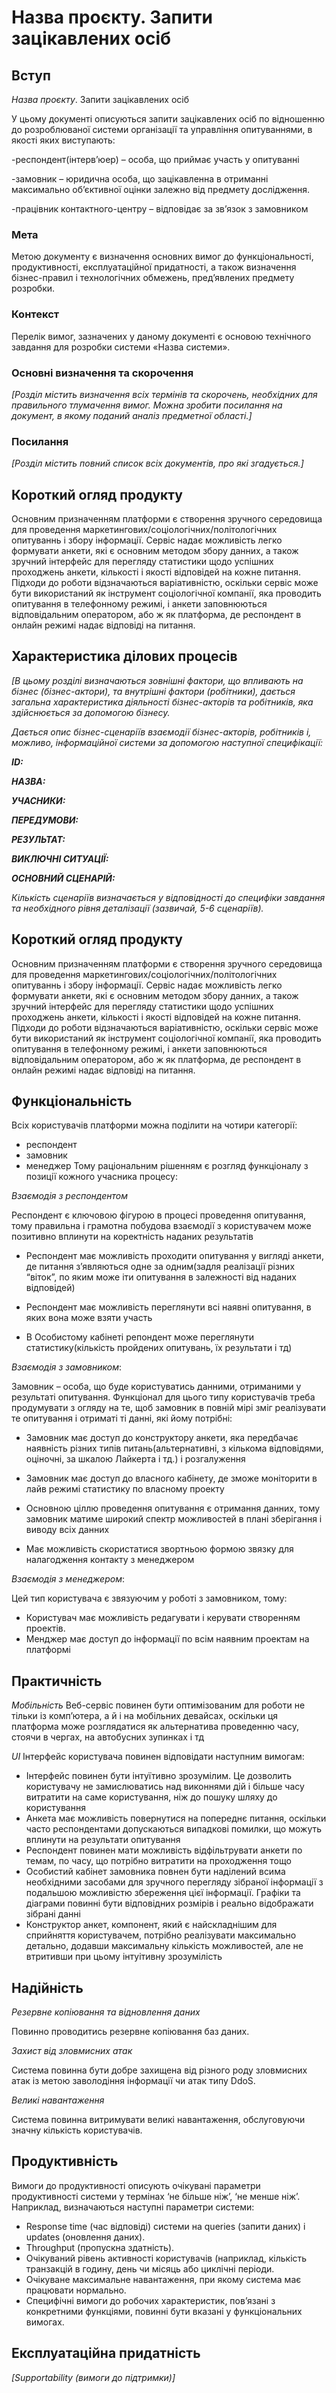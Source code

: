 # Назва проєкту. Запити зацікавлених осіб

## Вступ

*Назва проєкту*. Запити зацікавлених осіб


У цьому документі описуються запити зацікавлених осіб по відношенню до розроблюваної системи організації та управління опитуваннями, в якості яких виступають: 

-респондент(інтерв’юер) – особа, що приймає участь у опитуванні 

-замовник – юридична особа, що зацікавленна в отриманні максимально об’єктивної оцінки залежно від предмету дослідження.

-працівник контактного-центру – відповідає за зв’язок з замовником

### Мета 

Метою документу є визначення основних вимог до функціональності, продуктивності, експлуатаційної придатності, а також визначення бізнес-правил і технологічних обмежень, пред’явлених предмету розробки.

### Контекст

Перелік вимог, зазначених у даному документі є основою технічного завдання для розробки системи «Назва системи».

### Основні визначення та скорочення

*[Розділ містить визначення всіх термінів та скорочень, необхідних для правильного
тлумачення вимог. Можна зробити посилання на документ, в якому поданий аналіз предметної області.]*


### Посилання

*[Розділ містить повний список всіх документів, про які згадується.]*


## Короткий огляд продукту

Основним призначенням платформи є створення зручного середовища для проведення маркетингових/соціологічних/політологічних опитуваннь і збору інформації. Сервіс надає можливість легко формувати анкети, які є основним методом збору данних, а також зручний інтерфейс для перегляду статистики щодо успішних проходжень анкети, кількості і якості відповідей на кожне питання. Підходи до роботи відзначаються варіативністю, оскільки сервіс може бути використаний як інструмент соціологічної компанії, яка проводить опитування в телефонному режимі, і анкети заповнюються відповідальним оператором, або ж як платформа, де респондент  в онлайн режимі надає відповіді на питання. 

## Характеристика ділових процесів

*[В цьому розділі визначаються зовнішні фактори, що впливають на бізнес (бізнес-актори), 
та внутрішні фактори (робітники), дається загальна характеристика діяльності бізнес-акторів 
та робітників, яка здійснюється за допомогою бізнесу.*

*Дається опис бізнес-сценаріїв взаємодії бізнес-акторів, робітників і, можливо, інформаційної системи за допомогою наступної
специфікації:*

   
***ID:***
    
***НАЗВА:***
    
***УЧАСНИКИ:***

***ПЕРЕДУМОВИ:***

***РЕЗУЛЬТАТ:***

***ВИКЛЮЧНІ СИТУАЦІЇ:***

***ОСНОВНИЙ СЦЕНАРІЙ:***

*Кількість сценаріїв визначається у відповідності до специфіки завдання та необхідного 
рівня деталізації (зазвичай, 5-6 сценаріїв).*

## Короткий огляд продукту

Основним призначенням платформи є створення зручного середовища для проведення маркетингових/соціологічних/політологічних опитуваннь і збору інформації. Сервіс надає можливість легко формувати анкети, які є основним методом збору данних, а також зручний інтерфейс для перегляду статистики щодо успішних проходжень анкети, кількості і якості відповідей на кожне питання. Підходи до роботи відзначаються варіативністю, оскільки сервіс може бути використаний як інструмент соціологічної компанії, яка проводить опитування в телефонному режимі, і анкети заповнюються відповідальним оператором, або ж як платформа, де респондент  в онлайн режимі надає відповіді на питання. 


## Функціональність

Всіх користувачів платформи можна поділити на чотири категорії:
- респондент
- замовник
- менеджер
	Тому раціональним рішенням є розгляд функціоналу з позиції кожного учасника процесу:

*Взаємодія з респондентом*

Респондент є ключовою фігурою в процесі проведення опитування, тому правильна і грамотна побудова взаємодії з користувачем може позитивно вплинути на коректність наданих результатів

- Респондент має можливість проходити опитування у вигляді анкети, де питання з’являються одне за одним(задля реалізації різних “віток”, по яким може іти опитування в залежності від наданих відповідей)

- Респондент має можливість переглянути всі наявні опитування, в яких вона може взяти участь

- В Особистому кабінеті  репондент може переглянути статистику(кількість пройдених опитувань, їх результати і тд)

*Взаємодія з замовником*:
	
Замовник – особа, що буде користуватись данними, отриманими у результаті опитування. Функціонал для цього типу користувачів треба продумувати з огляду на те, щоб замовник в повній мірі зміг реалізувати те опитування і отриматі ті данні, які йому потрібні:
	
- Замовник має доступ до конструктору анкети, яка передбачає наявність різних типів питань(альтернативні, з кількома відповідями, оціночні, за шкалою Лайкерта і тд.) і розгалуження 

- Замовник має доступ до власного кабінету, де зможе моніторити в лайв режимі статистику по власному проекту

- Основною ціллю проведення опитування є отримання данних, тому замовник матиме широкий спектр можливостей в плані зберігання і виводу всіх данних 

- Має можливість скористатися звортньою формою звязку для налагодження контакту з менеджером

*Взаємодія з менеджером*:

 Цей тип користувача є звязуючим у роботі з замовником, тому:
- Користувач має можливість редагувати і керувати створенням проектів.
- Менджер має доступ до інформації по всім наявним проектам на платформі

## Практичність

*Мобільність*
Веб-сервіс повинен бути оптимізованим для роботи не тільки із комп’ютера, а й і на мобільних девайсах, оскільки ця платформа може розглядатися як альтернатива проведенню часу, стоячи в чергах, на автобусних зупинках і тд

*UI*
Інтерфейс користувача повинен відповідати наступним вимогам:
- Інтерфейс повинен бути інтуїтивно зрозумілим. Це дозволить користувачу не замислюватись над виконнями дій і більше часу витратити на саме користування, ніж до пошуку шляху до користування
- Анкета має можливість повернутися на попереднє питання, оскільки часто респондентами допускаються випадкові помилки, що можуть вплинути на результати опитування
- Респондент повинен мати можливість відфільтрувати анкети по темам, по часу, що потрібно витратити на проходження тощо
- Особистий кабінет замовника повнен бути наділений всима необхідними засобами для зручного перегляду зібраної інформації з подальшою можливістю збереження цієї інформації.  Графіки та діаграми повинні бути відповідних розмірів і реально відображати зібрані данні 
- Конструктор анкет, компонент, який є найскладнішим для сприйняття користувачем, потрібно реалізувати максимально детально, додавши максимальну кількість можливостей, але не втритивши при цьому інтуітивну зрозумілість 

## Надійність

*Резервне копіювання та відновлення даних*

Повинно проводитись резервне копіювання баз даних.

*Захист від зловмисних атак*

Система повинна бути добре захищена від різного роду зловмисних
атак із метою заволодіння інформації чи атак типу DdoS.

*Великі навантаження*

Система повинна витримувати великі навантаження,
обслуговуючи значну кількість користувачів.

## Продуктивність

Вимоги до продуктивності описують очікувані параметри продуктивності системи у термінах ‘не більше ніж’, ‘не менше ніж’. Наприклад, визначаються наступні параметри системи:

- Response time (час відповіді) системи на queries (запити даних) і updates (оновлення даних). 
- Throughput (пропускна здатність).
- Очікуваний рівень активності користувачів (наприклад, кількість транзакцій в годину, день чи місяць або циклічні періоди.
- Очікуване максимальне навантаження, при якому система має працювати нормально.
- Специфічні вимоги до робочих характеристик, пов’язані з конкретними функціями, повинні бути вказані у функціональних вимогах.

## Експлуатаційна придатність

*[Supportability (вимоги до підтримки)]*
